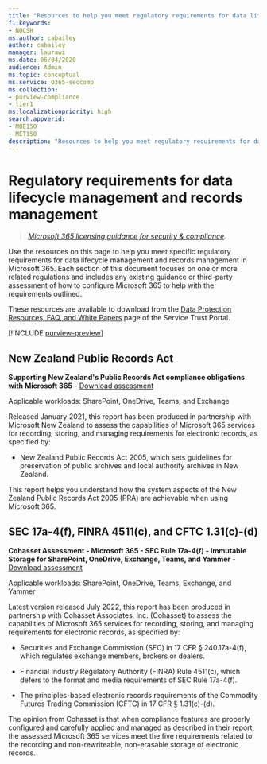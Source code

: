 ```yaml
---
title: "Resources to help you meet regulatory requirements for data lifecycle management and records management"
f1.keywords:
- NOCSH
ms.author: cabailey
author: cabailey
manager: laurawi
ms.date: 06/04/2020
audience: Admin
ms.topic: conceptual
ms.service: O365-seccomp
ms.collection: 
- purview-compliance
- tier1
ms.localizationpriority: high
search.appverid: 
- MOE150
- MET150
description: "Resources to help you meet regulatory requirements for data lifecycle management and records management."
---
```


# Regulatory requirements for data lifecycle management and records management

>*[Microsoft 365 licensing guidance for security & compliance](/office365/servicedescriptions/microsoft-365-service-descriptions/microsoft-365-tenantlevel-services-licensing-guidance/microsoft-365-security-compliance-licensing-guidance).*

Use the resources on this page to help you meet specific regulatory requirements for data lifecycle management and records management in Microsoft 365. Each section of this document focuses on one or more related regulations and includes any existing guidance or third-party assessment of how to configure Microsoft 365 to help with the requirements outlined.

These resources are available to download from the [Data Protection Resources, FAQ, and White Papers](https://servicetrust.microsoft.com/ViewPage/TrustDocuments) page of the Service Trust Portal.

[!INCLUDE [purview-preview](../includes/purview-preview.md)]

## New Zealand Public Records Act

**Supporting New Zealand's Public Records Act compliance obligations with Microsoft 365** - [Download assessment](https://aka.ms/NZPRA)

Applicable workloads: SharePoint, OneDrive, Teams, and Exchange

Released January 2021, this report has been produced in partnership with Microsoft New Zealand to assess the capabilities of Microsoft 365 services for recording, storing, and managing requirements for electronic records, as specified by: 

- New Zealand Public Records Act 2005, which sets guidelines for preservation of public archives and local authority archives in New Zealand.

This report helps you understand how the system aspects of the New Zealand Public Records Act 2005 (PRA) are achievable when using Microsoft 365.

## SEC 17a-4(f), FINRA 4511(c), and CFTC 1.31(c)-(d)

**Cohasset Assessment - Microsoft 365 - SEC Rule 17a-4(f) - Immutable Storage for SharePoint, OneDrive, Exchange, Teams, and Yammer** - [Download assessment](https://servicetrust.microsoft.com/DocumentPage/f028b699-8e39-451e-8af4-e8a66426068b)

Applicable workloads: SharePoint, OneDrive, Teams, Exchange, and Yammer

Latest version released July 2022, this report has been produced in partnership with Cohasset Associates, Inc. (Cohasset) to assess the capabilities of Microsoft 365 services for recording, storing, and managing requirements for electronic records, as specified by:  

- Securities and Exchange Commission (SEC) in 17 CFR § 240.17a-4(f), which regulates exchange members, brokers or dealers.  

- Financial Industry Regulatory Authority (FINRA) Rule 4511(c), which defers to the format and media requirements of SEC Rule 17a-4(f).  

- The principles-based electronic records requirements of the Commodity Futures Trading Commission (CFTC) in 17 CFR § 1.31(c)-(d).

The opinion from Cohasset is that when compliance features are properly configured and carefully applied and managed as described in their report, the assessed Microsoft 365 services meet the five requirements related to the recording and non-rewriteable, non-erasable storage of electronic records.
